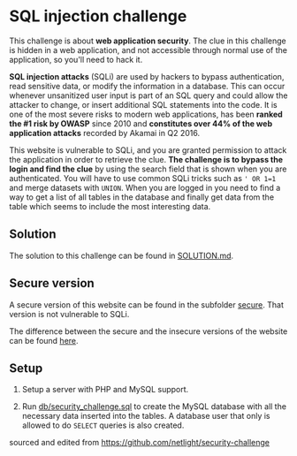 # SQL injection challenge

This challenge is about **⁠⁠⁠web application security**⁠⁠⁠. The clue in this challenge is hidden in a web application, and not accessible through normal use of the application, so you'll need to hack it.

**⁠⁠SQL injection attacks**⁠⁠⁠ (SQLi) are used by hackers to bypass authentication, read sensitive data, or modify the information in a database. This can occur whenever unsanitized user input is part of an SQL query and could allow the attacker to change, or insert additional SQL statements into the code. It is one of the most severe risks to modern web applications, has been **⁠ranked the #1 risk by OWASP** since 2010 and **⁠⁠⁠constitutes over 44% of the web application attacks**⁠⁠⁠ recorded by Akamai in Q2 2016.

This website is vulnerable to SQLi, and you are granted permission to attack the application in order to retrieve the clue. **⁠⁠⁠The challenge is to bypass the login and find the clue**⁠⁠⁠ by using the search field that is shown when you are authenticated. You will have to use common SQLi tricks such as `⁠⁠⁠⁠' OR 1=1`⁠⁠⁠⁠ and merge datasets with `⁠⁠⁠⁠UNION`⁠⁠⁠⁠. When you are logged in you need to find a way to get a list of all tables in the database and finally get data from the table which seems to include the most interesting data.

## Solution
The solution to this challenge can be found in [SOLUTION.md](SOLUTION.md).

## Secure version
A secure version of this website can be found in the subfolder [secure](secure/). That version is not vulnerable to SQLi.

The difference between the secure and the insecure versions of the website can be found [here](https://github.com/netlight/security-challenge/commit/87bd0d6fa68332065a88dc14865bb8c00eb4abf4).

## Setup
1. Setup a server with PHP and MySQL support.

2. Run [db/security_challenge.sql](db/security_challenge.sql) to create the MySQL database with all the necessary data inserted into the tables. A database user that only is allowed to do ﻿⁠⁠⁠⁠`SELECT`﻿⁠⁠⁠⁠ queries is also created.

sourced and edited from https://github.com/netlight/security-challenge
